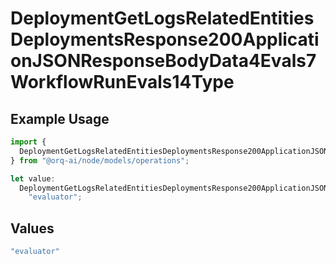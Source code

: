 # DeploymentGetLogsRelatedEntitiesDeploymentsResponse200ApplicationJSONResponseBodyData4Evals7WorkflowRunEvals14Type

## Example Usage

```typescript
import {
  DeploymentGetLogsRelatedEntitiesDeploymentsResponse200ApplicationJSONResponseBodyData4Evals7WorkflowRunEvals14Type,
} from "@orq-ai/node/models/operations";

let value:
  DeploymentGetLogsRelatedEntitiesDeploymentsResponse200ApplicationJSONResponseBodyData4Evals7WorkflowRunEvals14Type =
    "evaluator";
```

## Values

```typescript
"evaluator"
```